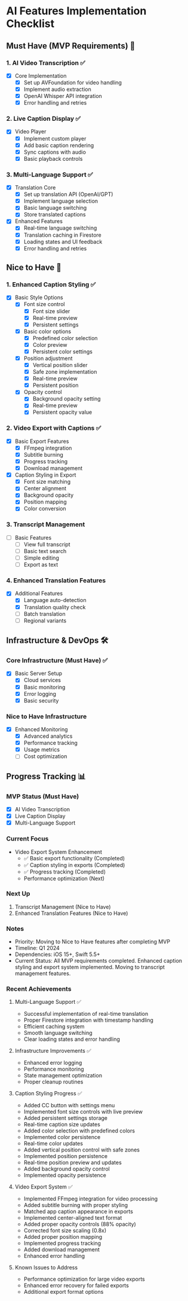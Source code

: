 # AI Features Implementation Checklist

## Must Have (MVP Requirements) 🎯

### 1. AI Video Transcription ✅
- [x] Core Implementation
  - [x] Set up AVFoundation for video handling
  - [x] Implement audio extraction
  - [x] OpenAI Whisper API integration
  - [x] Error handling and retries

### 2. Live Caption Display ✅
- [x] Video Player
  - [x] Implement custom player
  - [x] Add basic caption rendering
  - [x] Sync captions with audio
  - [x] Basic playback controls

### 3. Multi-Language Support ✅
- [x] Translation Core
  - [x] Set up translation API (OpenAI/GPT)
  - [x] Implement language selection
  - [x] Basic language switching
  - [x] Store translated captions
- [x] Enhanced Features
  - [x] Real-time language switching
  - [x] Translation caching in Firestore
  - [x] Loading states and UI feedback
  - [x] Error handling and retries

## Nice to Have 🎁

### 1. Enhanced Caption Styling ✅
- [x] Basic Style Options
  - [x] Font size control
    - [x] Font size slider
    - [x] Real-time preview
    - [x] Persistent settings
  - [x] Basic color options
    - [x] Predefined color selection
    - [x] Color preview
    - [x] Persistent color settings
  - [x] Position adjustment
    - [x] Vertical position slider
    - [x] Safe zone implementation
    - [x] Real-time preview
    - [x] Persistent position
  - [x] Opacity control
    - [x] Background opacity setting
    - [x] Real-time preview
    - [x] Persistent opacity value

### 2. Video Export with Captions ✅
- [x] Basic Export Features
  - [x] FFmpeg integration
  - [x] Subtitle burning
  - [x] Progress tracking
  - [x] Download management
- [x] Caption Styling in Export
  - [x] Font size matching
  - [x] Center alignment
  - [x] Background opacity
  - [x] Position mapping
  - [x] Color conversion

### 3. Transcript Management
- [ ] Basic Features
  - [ ] View full transcript
  - [ ] Basic text search
  - [ ] Simple editing
  - [ ] Export as text

### 4. Enhanced Translation Features
- [x] Additional Features
  - [x] Language auto-detection
  - [x] Translation quality check
  - [ ] Batch translation
  - [ ] Regional variants

## Infrastructure & DevOps 🛠️

### Core Infrastructure (Must Have) ✅
- [x] Basic Server Setup
  - [x] Cloud services
  - [x] Basic monitoring
  - [x] Error logging
  - [x] Basic security

### Nice to Have Infrastructure
- [x] Enhanced Monitoring
  - [x] Advanced analytics
  - [x] Performance tracking
  - [x] Usage metrics
  - [ ] Cost optimization

## Progress Tracking 📊

### MVP Status (Must Have)
- [x] AI Video Transcription
- [x] Live Caption Display
- [x] Multi-Language Support

### Current Focus
- Video Export System Enhancement
  - ✅ Basic export functionality (Completed)
  - ✅ Caption styling in exports (Completed)
  - ✅ Progress tracking (Completed)
  - Performance optimization (Next)

### Next Up
1. Transcript Management (Nice to Have)
2. Enhanced Translation Features (Nice to Have)

### Notes
- Priority: Moving to Nice to Have features after completing MVP
- Timeline: Q1 2024
- Dependencies: iOS 15+, Swift 5.5+
- Current Status: All MVP requirements completed. Enhanced caption styling and export system implemented. Moving to transcript management features.

### Recent Achievements
1. Multi-Language Support ✅
   - Successful implementation of real-time translation
   - Proper Firestore integration with timestamp handling
   - Efficient caching system
   - Smooth language switching
   - Clear loading states and error handling

2. Infrastructure Improvements ✅
   - Enhanced error logging
   - Performance monitoring
   - State management optimization
   - Proper cleanup routines

3. Caption Styling Progress ✅
   - Added CC button with settings menu
   - Implemented font size controls with live preview
   - Added persistent settings storage
   - Real-time caption size updates
   - Added color selection with predefined colors
   - Implemented color persistence
   - Real-time color updates
   - Added vertical position control with safe zones
   - Implemented position persistence
   - Real-time position preview and updates
   - Added background opacity control
   - Implemented opacity persistence

4. Video Export System ✅
   - Implemented FFmpeg integration for video processing
   - Added subtitle burning with proper styling
   - Matched app caption appearance in exports
   - Implemented center-aligned text format
   - Added proper opacity controls (88% opacity)
   - Corrected font size scaling (0.8x)
   - Added proper position mapping
   - Implemented progress tracking
   - Added download management
   - Enhanced error handling

5. Known Issues to Address
   - Performance optimization for large video exports
   - Enhanced error recovery for failed exports
   - Additional export format options 